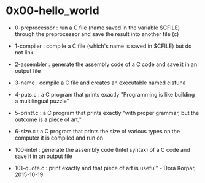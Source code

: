 # 0x00-hello_world

* 0-preprocessor : run a C file (name saved in the variable $CFILE) through the preprocessor and save the result into another file (c)

* 1-compiler : compile a C file (which's name is saved in $CFILE) but do not link

* 2-assembler : generate the assembly code of a C code and save it in an output file

* 3-name : compile a C file and creates an executable named cisfuna

* 4-puts.c : a C program that prints exactly "Programming is like building a multilingual puzzle"

* 5-printf.c :  a C program that prints exactly "with proper grammar, but the outcome is a piece of art,"

* 6-size.c :  a C program that prints the size of various types on the computer it is compiled and run on

* 100-intel : generate the assembly code (Intel syntax) of a C code and save it in an output file 

* 101-quote.c : print exactly and that piece of art is useful" - Dora Korpar, 2015-10-19

